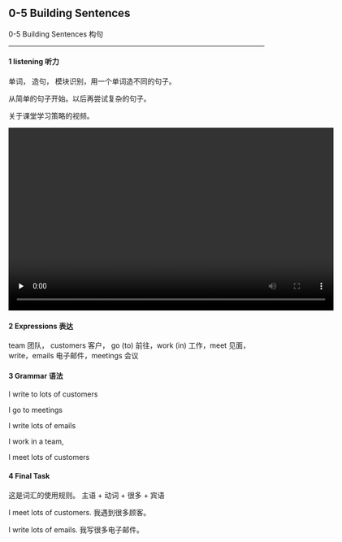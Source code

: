 ## 0-5 Building Sentences

 0-5 Building Sentences 构句

---

#### 1 listening 听力

单词， 造句， 模块识别，用一个单词造不同的句子。

从简单的句子开始。以后再尝试复杂的句子。

关于课堂学习策略的视频。

<video class="ets-vp " width="640" height="360" playsinline="playsinline" preload="none" src="https://cns2.ef-cdn.com/Juno/51/63/99/v/516399/U5.mp4" style="text-size-adjust: auto !important; user-select: auto;"></video>

#### 2 Expressions 表达

team 团队， customers 客户， go (to) 前往，work (in) 工作，meet 见面，write，emails 电子邮件，meetings 会议

#### 3 Grammar 语法

I write to lots of customers

I go to meetings

I write lots of emails

I work in a team,

I meet lots of customers

#### 4 Final Task 

这是词汇的使用规则。
主语 + 动词 + 很多 + 宾语

I meet lots of customers.	我遇到很多顾客。

I write lots of emails.	我写很多电子邮件。

